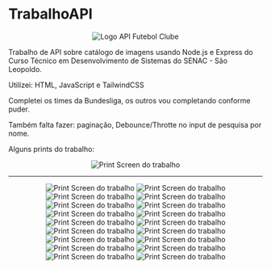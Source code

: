 # TrabalhoAPI

<div align="center">
    <img src="/SRC/img/logo4.png" alt="Logo API Futebol Clube">

<p align="left">Trabalho de API sobre catálogo de imagens usando Node.js e Express do Curso Técnico em Desenvolvimento de Sistemas do SENAC - São Leopoldo.</p>  
  
    
<p align="left">Utilizei: HTML, JavaScript e TailwindCSS</p>    
  
  
<p align="left">Completei os times da Bundesliga, os outros vou completando conforme puder.</p>  
  
    
<p align="left">Também falta fazer: paginação, Debounce/Throtte no input de pesquisa por nome.</p>
  
    
<p align="left">Alguns prints do trabalho:</p>

<img src="/SRC/img/prints-readme/1.png" alt="Print Screen do trabalho">
<hr>
<img src="/SRC/img/prints-readme/2.png" alt="Print Screen do trabalho">

<img src="/SRC/img/prints-readme/3.png" alt="Print Screen do trabalho">

<img src="/SRC/img/prints-readme/4.png" alt="Print Screen do trabalho">

<img src="/SRC/img/prints-readme/5.png" alt="Print Screen do trabalho">

<img src="/SRC/img/prints-readme/6.png" alt="Print Screen do trabalho">

<img src="/SRC/img/prints-readme/7.png" alt="Print Screen do trabalho">

<img src="/SRC/img/prints-readme/8.png" alt="Print Screen do trabalho">
<img src="/SRC/img/prints-readme/9.png" alt="Print Screen do trabalho">
<img src="/SRC/img/prints-readme/10.png" alt="Print Screen do trabalho">
<img src="/SRC/img/prints-readme/11.png" alt="Print Screen do trabalho">
<img src="/SRC/img/prints-readme/12.png" alt="Print Screen do trabalho">
<img src="/SRC/img/prints-readme/13.png" alt="Print Screen do trabalho">
<img src="/SRC/img/prints-readme/14.png" alt="Print Screen do trabalho">
<img src="/SRC/img/prints-readme/15.png" alt="Print Screen do trabalho">
<img src="/SRC/img/prints-readme/16.png" alt="Print Screen do trabalho">
<img src="/SRC/img/prints-readme/17.png" alt="Print Screen do trabalho">
<img src="/SRC/img/prints-readme/18.png" alt="Print Screen do trabalho">
<img src="/SRC/img/prints-readme/19.png" alt="Print Screen do trabalho">
</div>
